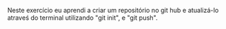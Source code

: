 Neste exercício eu aprendi a criar um repositório no git hub e atualizá-lo atraveś do terminal utilizando "git init", e "git push".
